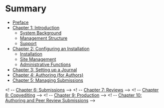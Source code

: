 # Summary

* [Preface](README.md)
* [Chapter 1: Introduction](introduction.md)
  * [System Background](system_background.md)
  * [Management Structure](management_structure.md)
  * [Support](support.md)
* [Chapter 2: Configuring an Installation](configuring_installation.md)
  * [Installation](installation.md)
  * [Site Management](site_management.md)
  * [Administrative Functions](administrative_functions.md) 
* [Chapter 3: Setting up a Journal](journal_setup.md) 
* [Chapter 4: Authoring (for Authors)](authoring.md) 
* [Chapter 5: Managing Submissions](managing_submissions.md)

<! -- [Chapter 6: Submissions](chapter_6_submissions.md) -->
<! -- [Chapter 7: Reviews](chapter_7_reviews.md) -->
<! -- [Chapter 8: Copyediting](chapter_8_copyediting.md) -->
<! -- [Chapter 9: Production](chapter_9_production.md) -->
<! -- [Chapter 10: Authoring and Peer Review Submissions](chapter_10_.md) -->